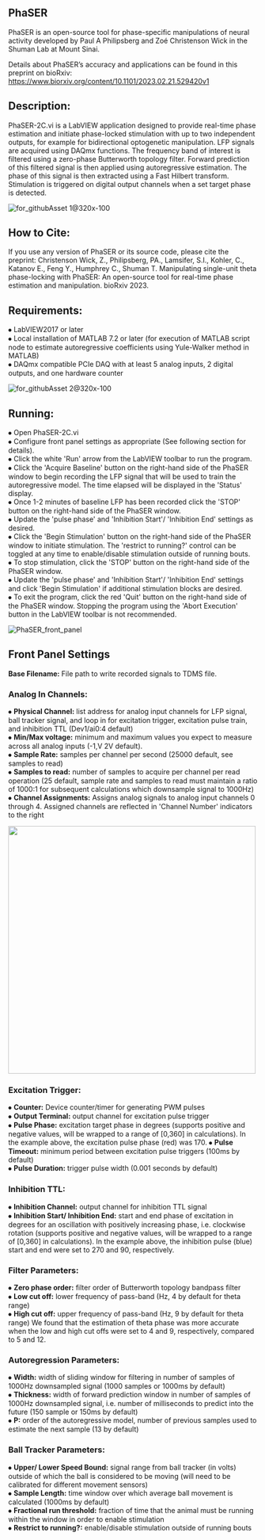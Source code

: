 ## PhaSER  
PhaSER is an open-source tool for phase-specific manipulations of neural activity developed by Paul A Philipsberg and Zoé Christenson Wick in the Shuman Lab at Mount Sinai.

Details about PhaSER’s accuracy and applications can be found in this preprint on bioRxiv: https://www.biorxiv.org/content/10.1101/2023.02.21.529420v1


## Description:  
PhaSER-2C.vi is a LabVIEW application designed to provide real-time phase estimation and initiate phase-locked stimulation with up to two independent outputs, for example for bidirectional optogenetic manipulation. LFP signals are acquired using DAQmx functions. The frequency band of interest is filtered using a zero-phase Butterworth topology filter. Forward prediction of this filtered signal is then applied using autoregressive estimation. The phase of this signal is then extracted using a Fast Hilbert transform. Stimulation is triggered on digital output channels when a set target phase is detected.

![for_githubAsset 1@320x-100](https://user-images.githubusercontent.com/108362860/220750030-89389a39-4b74-4efe-aaec-76c8c02f96fc.jpg)

## How to Cite:
If you use any version of PhaSER or its source code, please cite the preprint:
Christenson Wick, Z., Philipsberg, PA., Lamsifer, S.I., Kohler, C., Katanov E., Feng Y., Humphrey C., Shuman T. Manipulating single-unit theta phase-locking with PhaSER: An open-source tool for real-time phase estimation and manipulation.  bioRxiv 2023. 

## Requirements:
⦁	LabVIEW2017 or later  
⦁	Local installation of MATLAB 7.2 or later (for execution of MATLAB script node to estimate autoregressive coefficients using Yule-Walker method in MATLAB)  
⦁	DAQmx compatible PCIe DAQ with at least 5 analog inputs, 2 digital outputs, and one hardware counter  

![for_githubAsset 2@320x-100](https://user-images.githubusercontent.com/108362860/220750155-97bd5204-39fa-479b-b4c6-0ce2409bd566.jpg)

## Running:  
⦁	Open PhaSER-2C.vi  
⦁	Configure front panel settings as appropriate (See following section for details).  
⦁	Click the white 'Run' arrow from the LabVIEW toolbar to run the program.  
⦁	Click the 'Acquire Baseline' button on the right-hand side of the PhaSER window to begin recording the LFP signal that will be used to train the autoregressive model. The time elapsed will be displayed in the 'Status' display.  
⦁	Once 1-2 minutes of baseline LFP has been recorded click the 'STOP' button on the right-hand side of the PhaSER window.  
⦁	Update the 'pulse phase' and 'Inhibition Start'/ 'Inhibition End' settings as desired.  
⦁	Click the 'Begin Stimulation' button on the right-hand side of the PhaSER window to initiate stimulation. The 'restrict to running?' control can be toggled at any time to enable/disable stimulation outside of running bouts.  
⦁	To stop stimulation, click the 'STOP' button on the right-hand side of the PhaSER window.  
⦁	Update the 'pulse phase' and 'Inhibition Start'/ 'Inhibition End' settings and click 'Begin Stimulation' if additional stimulation blocks are desired.  
⦁	To exit the program, click the red 'Quit' button on the right-hand side of the PhaSER window. Stopping the program using the 'Abort Execution' button in the LabVIEW toolbar is not recommended.  


![PhaSER_front_panel](https://user-images.githubusercontent.com/99913976/214125636-39915a42-b956-4302-8a8e-386e057889c3.jpg)

## Front Panel Settings    

**Base Filename:** File path to write recorded signals to TDMS file.  

### Analog In Channels:  
⦁	**Physical Channel:** list address for analog input channels for LFP signal, ball tracker signal, and loop in for excitation trigger, excitation pulse train, and inhibition TTL (Dev1/ai0:4 default)  
⦁	**Min/Max voltage:** minimum and maximum values you expect to measure across all analog inputs (-1,V 2V default).  
⦁	**Sample Rate:** samples per channel per second (25000 default, see samples to read)   
⦁	**Samples to read:**  number of samples to acquire per channel per read operation (25 default, sample rate and samples to read must maintain a ratio of 1000:1 for subsequent calculations which downsample signal to 1000Hz)  
⦁	**Channel Assignments:** Assigns analog signals to analog input channels 0 through 4. Assigned channels are reflected in 'Channel Number' indicators to the right  

<img src="https://user-images.githubusercontent.com/108362860/220751484-50d10a87-19a3-448d-aa28-13ea38777a9d.png" width="500">

### Excitation Trigger:  
⦁	**Counter:** Device counter/timer for generating PWM pulses  
⦁	**Output Terminal:** output channel for excitation pulse trigger  
⦁	**Pulse Phase:** excitation target phase in degrees (supports positive and negative values, will be wrapped to a range of [0,360] in calculations). In the example above, the excitation pulse phase (red) was 170.
⦁	**Pulse Timeout:** minimum period between excitation pulse triggers (100ms by default)  
⦁	**Pulse Duration:** trigger pulse width (0.001 seconds by default)  

### Inhibition TTL:  
⦁	**Inhibition Channel:** output channel for inhibition TTL signal  
⦁	**Inhibition Start/ Inhibition End:** start and end phase of excitation in degrees for an oscillation with positively increasing phase, i.e. clockwise rotation (supports positive and negative values, will be wrapped to a range of [0,360] in calculations). In the example above, the inhibition pulse (blue) start and end were set to 270 and 90, respectively.


### Filter Parameters:  
⦁	**Zero phase order:** filter order of Butterworth topology bandpass filter  
⦁	**Low cut off:** lower frequency of pass-band (Hz, 4 by default for theta range)  
⦁	**High cut off:** upper frequency of pass-band (Hz, 9 by default for theta range)
We found that the estimation of theta phase was more accurate when the low and high cut offs were set to 4 and 9, respectively, compared to 5 and 12. 

### Autoregression Parameters:  
⦁	**Width:** width of sliding window for filtering in number of samples of 1000Hz downsampled signal (1000 samples or 1000ms by default)  
⦁	**Thickness:** width of forward prediction window in number of samples of 1000Hz downsampled signal, i.e. number of milliseconds to predict into the future (150 sample or 150ms by default)  
⦁	**P:** order of the autoregressive model, number of previous samples used to estimate the next sample (13 by default)  

### Ball Tracker Parameters:    
⦁	 **Upper/ Lower Speed Bound:** signal range from ball tracker (in volts) outside of which the ball is considered to be moving (will need to be calibrated for different movement sensors)  
⦁	**Sample Length:** time window over which average ball movement is calculated (1000ms by default)  
⦁	**Fractional run threshold:** fraction of time that the animal must be running within the window in order to enable stimulation  
⦁	**Restrict to running?:** enable/disable stimulation outside of running bouts  

  



